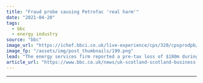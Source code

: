 ```yaml
---
title: "Fraud probe causing Petrofac 'real harm'"
date: "2021-04-20"
tags: 
  - bbc
  - energy industry
source: "bbc"
image_url: "https://ichef.bbci.co.uk/live-experience/cps/320/cpsprodpb/E04E/production/_118122475_petro.png"
image_fp: "/assets/img/post_thumbnails/199.png"
lead: "The energy services firm reported a pre-tax loss of $180m during 2020, as revenue dropped from $5.5bn to $4.1bn."
article_url: "https://www.bbc.co.uk/news/uk-scotland-scotland-business-56815752"
---
```


---
